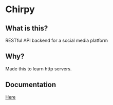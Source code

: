 # Chirpy

## What is this?

RESTful API backend for a social media platform

## Why?

Made this to learn http servers. 

## Documentation
[Here](/docs)
